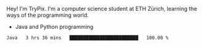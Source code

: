 Hey! I'm TryPix. I'm a computer science student at ETH Zürich, learning the ways of the programming world. 

- Java and Python programming


<!--START_SECTION:waka-->

```text
Java   3 hrs 36 mins   █████████████████████████   100.00 %
```

<!--END_SECTION:waka-->
